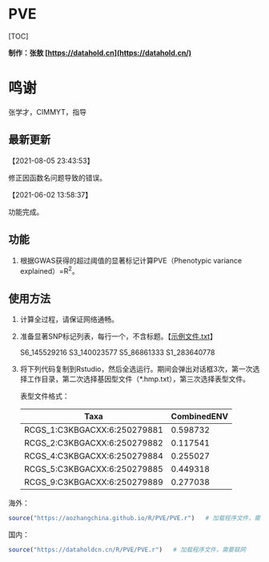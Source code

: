 # PVE 

[TOC]

**制作：张敖 [https://datahold.cn](https://datahold.cn/)** 

# 鸣谢

张学才，CIMMYT，指导

## 最新更新

【2021-08-05 23:43:53】

修正因函数名问题导致的错误。

【2021-06-02 13:58:37】

功能完成。

## 功能

1. 根据GWAS获得的超过阈值的显著标记计算PVE（Phenotypic variance explained）=R<sup>2</sup>。

## 使用方法

1. 计算全过程，请保证网络通畅。

2. 准备显著SNP标记列表，每行一个，不含标题。【[示例文件.txt](https://dataholdcn.cn/R/PVE/slist.txt)】

   S6_145529216
   S3_140023577
   S5_86861333
   S1_283640778

3. 将下列代码复制到Rstudio，然后全选运行。期间会弹出对话框3次，第一次选择工作目录，第二次选择基因型文件（*.hmp.txt），第三次选择表型文件。

   表型文件格式：

   | Taxa                         | CombinedENV |
   | ---------------------------- | ----------- |
   | RCGS_1:C3KBGACXX:6:250279881 | 0.598732    |
   | RCGS_2:C3KBGACXX:6:250279882 | 0.117541    |
   | RCGS_4:C3KBGACXX:6:250279884 | 0.255027    |
   | RCGS_5:C3KBGACXX:6:250279885 | 0.449318    |
   | RCGS_9:C3KBGACXX:6:250279889 | 0.277038    |

海外：

```R
source("https://aozhangchina.github.io/R/PVE/PVE.r")   # 加载程序文件，需要联网
```

国内：

```R
source("https://dataholdcn.cn/R/PVE/PVE.r")   # 加载程序文件，需要联网
```

